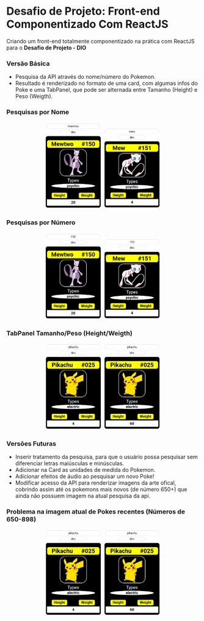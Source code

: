 # Desafio de Projeto: Front-end Componentizado Com ReactJS

Criando um front-end totalmente componentizado na prática com ReactJS para o **Desafio de Projeto - DIO**

### Versão Básica

 - Pesquisa da API através do nome/número do Pokemon.
 - Resultado é renderizado no formato de uma card, com algumas infos do Poke e uma TabPanel, que pode ser alternada entre Tamanho (Height) e Peso (Weigth).

### Pesquisas por Nome

<div align="center">
<img width="150" alt="MewtwoNome" src="https://github.com/hmhorstmann/FrontEndComponentizadoComReactJS/blob/main/prints/MewtwoNome.png">
<img width="150" alt="MewNome" src="https://github.com/hmhorstmann/FrontEndComponentizadoComReactJS/blob/main/prints/MewNome.png">
</div>

### Pesquisas por Número

<div align="center">
<img width="150" alt="MewtwoNumero" src="https://github.com/hmhorstmann/FrontEndComponentizadoComReactJS/blob/main/prints/MewtwoNumero.png">
<img width="150" alt="MewNumero" src="https://github.com/hmhorstmann/FrontEndComponentizadoComReactJS/blob/main/prints/MewNumero.png">
</div>

### TabPanel Tamanho/Peso (Height/Weigth)

<div align="center">
<img width="150" alt="PikachuHeight" src="https://github.com/hmhorstmann/FrontEndComponentizadoComReactJS/blob/main/prints/PikachuHeight.png">
<img width="150" alt="PikachuWeight" src="https://github.com/hmhorstmann/FrontEndComponentizadoComReactJS/blob/main/prints/PikachuWeight.png">
</div>

### Versões Futuras

 - Inserir tratamento da pesquisa, para que o usuário possa pesquisar sem diferenciar letras maiúsculas e minúsculas.
 - Adicionar na Card as unidades de medida do Pokemon.
 - Adicionar efeitos de áudio ao pesquisar um novo Poke!
 - Modificar acesso da API para renderizar imagens da arte ofical, cobrindo assim até os pokemons mais novos (de número 650+) que ainda não possuem imagem na atual pesquisa da api.

### Problema na imagem atual de Pokes recentes (Números de 650-898)

<div align="center">
<img width="150" alt="650" src="https://github.com/hmhorstmann/FrontEndComponentizadoComReactJS/blob/main/prints/PikachuHeight.png">
<img width="150" alt="898" src="https://github.com/hmhorstmann/FrontEndComponentizadoComReactJS/blob/main/prints/PikachuWeight.png">
</div>